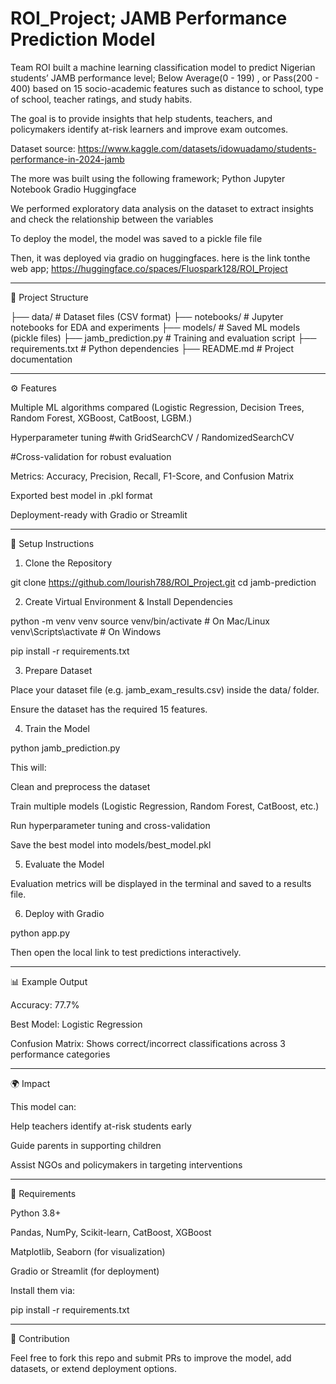 # ROI_Project; JAMB Performance Prediction Model

Team ROI built a machine learning classification model to predict Nigerian students’ JAMB performance level; Below Average(0 - 199) , or Pass(200 - 400) based on 15 socio-academic features such as distance to school, type of school, teacher ratings, and study habits. 

The goal is to provide insights that help students, teachers, and policymakers identify at-risk learners and improve exam outcomes.

Dataset source: https://www.kaggle.com/datasets/idowuadamo/students-performance-in-2024-jamb

The more was built using the following framework;
Python
Jupyter Notebook 
Gradio 
Huggingface 

We performed exploratory data analysis on the dataset to extract insights and check the relationship between the variables 





To deploy the model, the model was saved to a pickle file file 

Then, it was deployed via gradio on huggingfaces. here is the link tonthe web app; https://huggingface.co/spaces/Fluospark128/ROI_Project















---

📂 Project Structure

├── data/                 # Dataset files (CSV format)
├── notebooks/            # Jupyter notebooks for EDA and experiments
├── models/               # Saved ML models (pickle files)
├── jamb_prediction.py    # Training and evaluation script
├── requirements.txt      # Python dependencies
├── README.md             # Project documentation


---

⚙️ Features

Multiple ML algorithms compared (Logistic Regression, Decision Trees, Random Forest, XGBoost, CatBoost, LGBM.)

Hyperparameter tuning #with GridSearchCV / RandomizedSearchCV

#Cross-validation for robust evaluation

Metrics: Accuracy, Precision, Recall, F1-Score, and Confusion Matrix

Exported best model in .pkl format

Deployment-ready with Gradio or Streamlit



---

🚀 Setup Instructions

1. Clone the Repository

git clone https://github.com/lourish788/ROI_Project.git
cd jamb-prediction

2. Create Virtual Environment & Install Dependencies

python -m venv venv
source venv/bin/activate   # On Mac/Linux
venv\Scripts\activate      # On Windows

pip install -r requirements.txt

3. Prepare Dataset

Place your dataset file (e.g. jamb_exam_results.csv) inside the data/ folder.

Ensure the dataset has the required 15 features.


4. Train the Model

python jamb_prediction.py

This will:

Clean and preprocess the dataset

Train multiple models (Logistic Regression, Random Forest, CatBoost, etc.)

Run hyperparameter tuning and cross-validation

Save the best model into models/best_model.pkl


5. Evaluate the Model

Evaluation metrics will be displayed in the terminal and saved to a results file.

6. Deploy with Gradio

python app.py

Then open the local link to test predictions interactively.



---

📊 Example Output

Accuracy: 77.7%

Best Model: Logistic Regression

Confusion Matrix: Shows correct/incorrect classifications across 3 performance categories



---

🌍 Impact

This model can:

Help teachers identify at-risk students early

Guide parents in supporting children

Assist NGOs and policymakers in targeting interventions



---

📌 Requirements

Python 3.8+

Pandas, NumPy, Scikit-learn, CatBoost, XGBoost

Matplotlib, Seaborn (for visualization)

Gradio or Streamlit (for deployment)


Install them via:

pip install -r requirements.txt


---

🤝 Contribution

Feel free to fork this repo and submit PRs to improve the model, add datasets, or extend deployment options.
